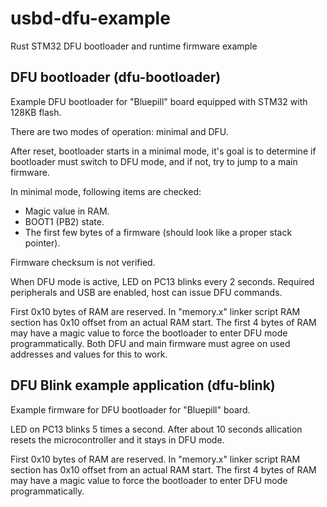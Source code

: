 # usbd-dfu-example

Rust STM32 DFU bootloader and runtime firmware example

## DFU bootloader (dfu-bootloader)

Example DFU bootloader for "Bluepill" board equipped with
STM32 with 128KB flash.

There are two modes of operation: minimal and DFU.

After reset, bootloader starts in a minimal mode,
it's goal is to determine if bootloader must switch
to DFU mode, and if not, try to jump to a main
firmware.

In minimal mode, following items are checked:
 * Magic value in RAM.
 * BOOT1 (PB2) state.
 * The first few bytes of a firmware (should look like a proper stack pointer).

Firmware checksum is not verified.

When DFU mode is active, LED on PC13 blinks every 2 seconds.
Required peripherals and USB are enabled, host
can issue DFU commands.

First 0x10 bytes of RAM are reserved. In "memory.x" linker script
RAM section has 0x10 offset from an actual RAM start. The first
4 bytes of RAM may have a magic value to force the bootloader
to enter DFU mode programmatically. Both DFU and main firmware
must agree on used addresses and values for this to work.

## DFU Blink example application (dfu-blink)

Example firmware for DFU bootloader for "Bluepill" board.

LED on PC13 blinks 5 times a second. After about 10 seconds
allication resets the microcontroller and it stays in 
DFU mode.

First 0x10 bytes of RAM are reserved. In "memory.x" linker script
RAM section has 0x10 offset from an actual RAM start. The first
4 bytes of RAM may have a magic value to force the bootloader
to enter DFU mode programmatically.
